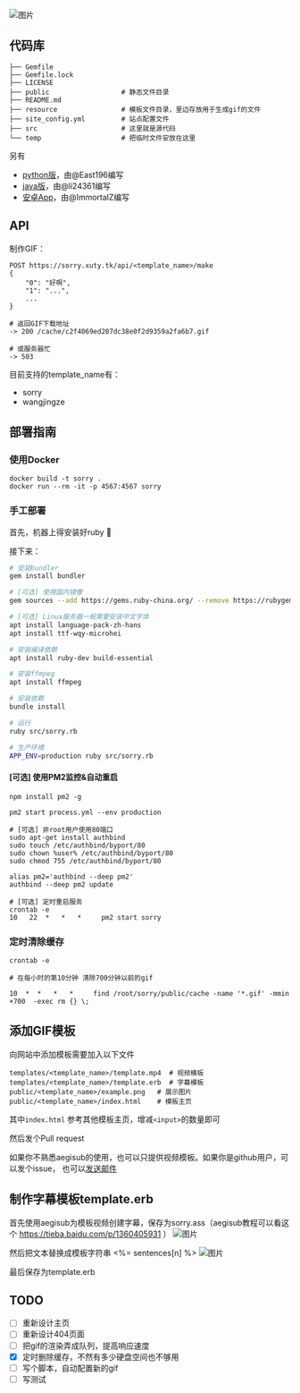
![图片](https://dn-coding-net-production-pp.qbox.me/f5beb81a-abf9-424b-a92e-625b008d30b7.gif)
## 代码库

```
├── Gemfile
├── Gemfile.lock
├── LICENSE
├── public                  # 静态文件目录
├── README.md
├── resource                # 模板文件目录，里边存放用于生成gif的文件
├── site_config.yml         # 站点配置文件
├── src                     # 这里就是源代码
└── temp                    # 把临时文件安放在这里
```
另有
- [python版](https://github.com/East196/sorrypy)，由@East196编写
- [java版](https://github.com/li24361/sorryJava)，由@li24361编写
- [安卓App](https://www.coolapk.com/apk/180333)，由@ImmortalZ编写
## API

制作GIF：
```
POST https://sorry.xuty.tk/api/<template_name>/make
{
    "0": "好啊",
    "1": "...",
    ...
}

# 返回GIF下载地址
-> 200 /cache/c2f4069ed207dc38e0f2d9359a2fa6b7.gif

# 或服务器忙
-> 503
```
目前支持的template_name有：
- sorry
- wangjingze

## 部署指南

### 使用Docker
```
docker build -t sorry .
docker run --rm -it -p 4567:4567 sorry
```

### 手工部署
首先，机器上得安装好ruby :gem:

接下来：
```bash
# 安装bundler
gem install bundler

# [可选] 使用国内镜像
gem sources --add https://gems.ruby-china.org/ --remove https://rubygems.org/

# [可选] Linux服务器一般需要安装中文字体
apt install language-pack-zh-hans
apt install ttf-wqy-microhei 

# 安装编译依赖
apt install ruby-dev build-essential

# 安装ffmpeg
apt install ffmpeg

# 安装依赖
bundle install

# 运行
ruby src/sorry.rb

# 生产环境
APP_ENV=production ruby src/sorry.rb

```

#### [可选] 使用PM2监控&自动重启

```
npm install pm2 -g

pm2 start process.yml --env production

# [可选] 非root用户使用80端口
sudo apt-get install authbind
sudo touch /etc/authbind/byport/80
sudo chown %user% /etc/authbind/byport/80
sudo chmod 755 /etc/authbind/byport/80

alias pm2='authbind --deep pm2'
authbind --deep pm2 update

# [可选] 定时重启服务
crontab -e
10   22  *   *   *     pm2 start sorry       
```

### 定时清除缓存
```
crontab -e

# 在每小时的第10分钟 清除700分钟以前的gif

10  *  *   *   *     find /root/sorry/public/cache -name '*.gif' -mmin +700  -exec rm {} \;       
```

## 添加GIF模板
向网站中添加模板需要加入以下文件

```
templates/<template_name>/template.mp4  # 视频模板
templates/<template_name>/template.erb  # 字幕模板
public/<template_name>/example.png   # 展示图片
public/<template_name>/index.html    # 模板主页
```

其中`index.html` 参考其他模板主页，增减`<input>`的数量即可

然后发个Pull request

如果你不熟悉aegisub的使用，也可以只提供视频模板。如果你是github用户，可以发个issue， 也可以[发送邮件](mailto:xty50337@hotmail.com)

## 制作字幕模板template.erb
首先使用aegisub为模板视频创建字幕，保存为sorry.ass（aegisub教程可以看这个 https://tieba.baidu.com/p/1360405931 ）
![图片](https://dn-coding-net-production-pp.qbox.me/56a213df-9ff7-41e0-9b6c-96b1f0fe2cb6.png)

然后把文本替换成模板字符串 <%= sentences[n] %>
![图片](https://dn-coding-net-production-pp.qbox.me/6b07bc65-c3d7-4251-aad2-bd7b05af9102.png)

最后保存为template.erb

## TODO

- [ ] 重新设计主页
- [ ] 重新设计404页面
- [ ] 把gif的渲染弄成队列，提高响应速度
- [x] 定时删除缓存，不然有多少硬盘空间也不够用
- [ ] 写个脚本，自动配置新的gif
- [ ] 写测试
